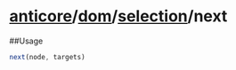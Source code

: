 # [anticore](../../../../../#reference)/[dom](../../#reference)/[selection](../#reference)/<a name="reference">next</a>

##Usage

```js
next(node, targets)
```